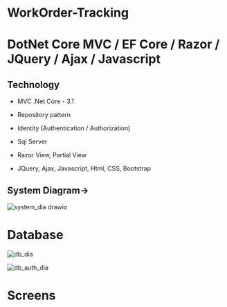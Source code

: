 # WorkOrder-Tracking

# DotNet Core MVC / EF Core / Razor / JQuery / Ajax / Javascript 

Technology
----------
- MVC .Net Core - 3.1

- Repository pattern

- Identity (Authentication / Authorization)

- Sql Server

- Razor View, Partial View

- JQuery, Ajax, Javascript, Html, CSS, Bootstrap


## System Diagram->
![system_dia drawio](https://user-images.githubusercontent.com/26190114/166812919-f6e47ac9-df2c-43b4-9e4a-8368d8459e36.png)


# Database
![db_dia](https://user-images.githubusercontent.com/26190114/166802303-b1a54a9b-656e-46d7-91a6-9df148a7947d.PNG)

![db_auth_dia](https://user-images.githubusercontent.com/26190114/166802666-e5b50a14-5ca7-4bfe-a55a-b1bc5909b890.PNG)

# Screens
